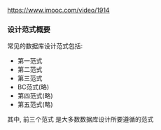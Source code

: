 https://www.imooc.com/video/1914

### 设计范式概要

常见的数据库设计范式包括:

+ 第一范式
+ 第二范式
+ 第三范式
+ BC范式(略)
+ 第四范式(略)
+ 第五范式(略)

其中, 前三个范式 是大多数数据库设计所要遵循的范式

